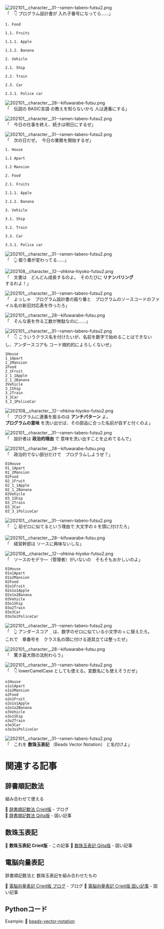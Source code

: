 ![202101__character__31--ramen-tabero-futsu2.png](https://crieit.now.sh/upload_images/5b53e954894672b36c716412a272826b62dcca0f35df1.png)  
「　👇 プログラム設計書が 入れ子番号になってら……」  

```plaintext
1. Food

1.1. Fruits

1.1.1. Apple

1.1.2. Banana

2. Vehicle

2.1. Ship

2.2. Train

2.3. Car

2.3.1. Police car
```

![202101__character__28--kifuwarabe-futsu.png](https://crieit.now.sh/upload_images/e846bc7782a0e037a1665e6b3d51b02462dcca56eb0f2.png)  
「　伝説の BASIC言語 の教えを知らないから 人は連番にする」  

![202101__character__31--ramen-tabero-futsu2.png](https://crieit.now.sh/upload_images/5b53e954894672b36c716412a272826b62dcca0f35df1.png)  
「　今日の仕事を終え、続きは明日にするぜ」  

![202101__character__31--ramen-tabero-futsu2.png](https://crieit.now.sh/upload_images/5b53e954894672b36c716412a272826b62dcca0f35df1.png)  
「　次の日だぜ。　今日の業務を開始するぜ」  

```plaintext
1. House

1.1 Apart

1.2 Mansion

2. Food

2.1. Fruits

2.1.1. Apple

2.1.2. Banana

3. Vehicle

3.1. Ship

3.2. Train

3.3. Car

3.3.1. Police car
```

![202101__character__31--ramen-tabero-futsu2.png](https://crieit.now.sh/upload_images/5b53e954894672b36c716412a272826b62dcca0f35df1.png)  
「　👆 振り番が変わってる……」  

![202108__character__12--ohkina-hiyoko-futsu2.png](https://crieit.now.sh/upload_images/31f0f35be3a4b6b05ce597c7aab702b762dccbaa15edf.png)  
「　文書は　どんどん成長するのよ。　そのたびに **リナンバリング** するわよ！」  

![202101__character__31--ramen-tabero-futsu2.png](https://crieit.now.sh/upload_images/5b53e954894672b36c716412a272826b62dcca0f35df1.png)  
「　よっしゃ　プログラム設計書の振り番と　プログラムのソースコードのファイル名の新旧対応表を作ったろ」  

![202101__character__28--kifuwarabe-futsu.png](https://crieit.now.sh/upload_images/e846bc7782a0e037a1665e6b3d51b02462dcca56eb0f2.png)  
「　そんな表を作る工数が無駄なのに……」  

![202101__character__31--ramen-tabero-futsu2.png](https://crieit.now.sh/upload_images/5b53e954894672b36c716412a272826b62dcca0f35df1.png)  
「　👇 こういうクラス名を付けたいが、名前を数字で始めることはできないし、アンダースコアも コード規約的によろしくないぜ」  

```plaintext
1House
1_1Apart
1_2Mansion
2Food
2_1Fruit
2_1_1Apple
2_1_2Banana
3Vehicle
3_1Ship
3_2Train
3_3Car
3_3_1PoliceCar
```

![202108__character__12--ohkina-hiyoko-futsu2.png](https://crieit.now.sh/upload_images/31f0f35be3a4b6b05ce597c7aab702b762dccbaa15edf.png)  
「　プログラムに連番を振るのは **アンチパターン** よ。  
**プログラムの意味** を洗い出せば、その部品に合った名前が自ずと付くのよ」  

![202101__character__31--ramen-tabero-futsu2.png](https://crieit.now.sh/upload_images/5b53e954894672b36c716412a272826b62dcca0f35df1.png)  
「　設計者は **政治的理由** で 意味を洗い出すことを止めてるんで」  

![202101__character__28--kifuwarabe-futsu.png](https://crieit.now.sh/upload_images/e846bc7782a0e037a1665e6b3d51b02462dcca56eb0f2.png)  
「　政治的でない部分だけで　プログラムしようぜ？」  

```plaintext
O1House
O1_1Apart
O1_2Mansion
O2Food
O2_1Fruit
O2_1_1Apple
O2_1_2Banana
O3Vehicle
O3_1Ship
O3_2Train
O3_3Car
O3_3_1PoliceCar
```

![202101__character__31--ramen-tabero-futsu2.png](https://crieit.now.sh/upload_images/5b53e954894672b36c716412a272826b62dcca0f35df1.png)  
「　👆 前ゼロに似てるという理由で 大文字の `O` を頭に付けたろ」  

![202101__character__28--kifuwarabe-futsu.png](https://crieit.now.sh/upload_images/e846bc7782a0e037a1665e6b3d51b02462dcca56eb0f2.png)  
「　経営幹部は ソースに興味ないしな」  

![202108__character__12--ohkina-hiyoko-futsu2.png](https://crieit.now.sh/upload_images/31f0f35be3a4b6b05ce597c7aab702b762dccbaa15edf.png)  
「　ソースのモデラ―（管理者）がいないの　そもそもおかしいのよ」  

```plaintext
O1House
O1o1Apart
O1o2Mansion
O2Food
O2o1Fruit
O2o1o1Apple
O2o1o2Banana
O3Vehicle
O3o1Ship
O3o2Train
O3o3Car
O3o3o1PoliceCar
```

![202101__character__31--ramen-tabero-futsu2.png](https://crieit.now.sh/upload_images/5b53e954894672b36c716412a272826b62dcca0f35df1.png)  
「　👆 アンダースコア `_` は、数字のゼロに似ている小文字の `o` に替えたろ。  
これで　章番号を　クラス名の頭に付ける道具立ては整ったぜ」  

![202101__character__28--kifuwarabe-futsu.png](https://crieit.now.sh/upload_images/e846bc7782a0e037a1665e6b3d51b02462dcca56eb0f2.png)  
「　驚き最大限の法則わらう」  

![202101__character__31--ramen-tabero-futsu2.png](https://crieit.now.sh/upload_images/5b53e954894672b36c716412a272826b62dcca0f35df1.png)  
「　👇 lowerCamelCase としても使える。変数名にも使えそうだぜ」  

```plaintext
o1House
o1o1Apart
o1o2Mansion
o2Food
o2o1Fruit
o2o1o1Apple
o2o1o2Banana
o3Vehicle
o3o1Ship
o3o2Train
o3o3Car
o3o3o1PoliceCar
```

![202101__character__31--ramen-tabero-futsu2.png](https://crieit.now.sh/upload_images/5b53e954894672b36c716412a272826b62dcca0f35df1.png)  
「　これを **数珠玉表記** （Beads Vector Notation） と名付けよ」  

# 関連する記事

## 辞書順記数法

組み合わせて使える  

📖 [辞書順記数法 Crieit版](https://crieit.net/posts/Dictionary-Ordinal-Number-Notation) - ブログ  
📖 [辞書順記数法 Qiita版](https://qiita.com/muzudho1/items/95852145eceddecd1503) - 固い記事  

## 数珠玉表記

📖 **数珠玉表記 Crieit版** - この記事
📖 [数珠玉表記 Qiita版](https://qiita.com/muzudho1/items/7aafcf17fc4bb8fe551b) - 固い記事

## 電脳向量表記

辞書順記数法と 数珠玉表記を組み合わせたもの  

📖 [電脳向量表記 Crieit版 ブログ](https://crieit.net/posts/Cyber-Number) - ブログ
📖 [電脳向量表記 Crieit版 固い記事](https://crieit.net/posts/Cyber-Number-Notation) - 固い記事  

## Pythonコード

Example: 📖 [beads-vector-notation](https://github.com/muzudho/beads-vector-notation)